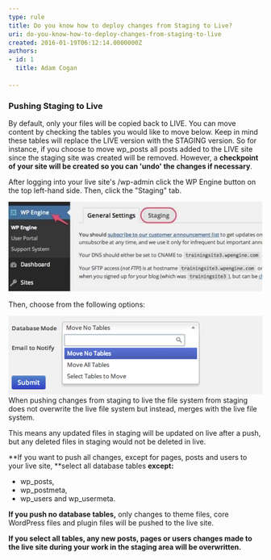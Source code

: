 ```yaml
---
type: rule
title: Do you know how to deploy changes from Staging to Live?
uri: do-you-know-how-to-deploy-changes-from-staging-to-live
created: 2016-01-19T06:12:14.0000000Z
authors:
- id: 1
  title: Adam Cogan

---
```


### Pushing Staging to Live


By default, only your files will be copied back to LIVE. You can move content by checking the tables you would like to move below. Keep in mind these tables will replace the LIVE version with the STAGING version. So for instance, if you choose to move wp\_posts all posts added to the LIVE site since the staging site was created will be removed. However, a **checkpoint of your site will be created so you can 'undo' the changes if necessary**.

After logging into your live site's /wp-admin click the WP Engine button on the top left-hand side. Then, click the "Staging" tab.
 
![ Staging tab in WordPress](staging-tab.jpg)  

Then, choose from the following options:

![](wp-tables.png)  
When pushing changes from staging to live the file system from staging does not overwrite the live file system but instead, merges with the live file system.

This means any updated files in staging will be updated on live after a push, but any deleted files in staging would not be deleted in live.

**If you want to push all changes, except for pages, posts and users to your live site, **select all database tables **except:**

- wp\_posts,
- wp\_postmeta,
- wp\_users and wp\_usermeta.


**If you push no database tables,** only changes to theme files, core WordPress files and plugin files will be pushed to the live site.

**If you select all tables, any new posts, pages or users changes made to the live site during your work in the staging area will be overwritten.**
